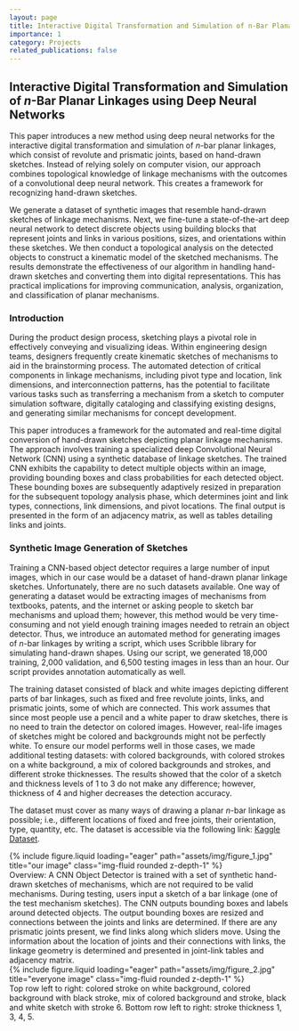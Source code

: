 ```yaml
---
layout: page
title: Interactive Digital Transformation and Simulation of n-Bar Planar Linkages using Deep Neural Networks
importance: 1
category: Projects
related_publications: false
---
```


## Interactive Digital Transformation and Simulation of $n$-Bar Planar Linkages using Deep Neural Networks

This paper introduces a new method using deep neural networks for the interactive digital transformation and simulation of $n$-bar planar linkages, which consist of revolute and prismatic joints, based on hand-drawn sketches. Instead of relying solely on computer vision, our approach combines topological knowledge of linkage mechanisms with the outcomes of a convolutional deep neural network. This creates a framework for recognizing hand-drawn sketches.

We generate a dataset of synthetic images that resemble hand-drawn sketches of linkage mechanisms. Next, we fine-tune a state-of-the-art deep neural network to detect discrete objects using building blocks that represent joints and links in various positions, sizes, and orientations within these sketches. We then conduct a topological analysis on the detected objects to construct a kinematic model of the sketched mechanisms. The results demonstrate the effectiveness of our algorithm in handling hand-drawn sketches and converting them into digital representations. This has practical implications for improving communication, analysis, organization, and classification of planar mechanisms.

### Introduction

During the product design process, sketching plays a pivotal role in effectively conveying and visualizing ideas. Within engineering design teams, designers frequently create kinematic sketches of mechanisms to aid in the brainstorming process. The automated detection of critical components in linkage mechanisms, including pivot type and location, link dimensions, and interconnection patterns, has the potential to facilitate various tasks such as transferring a mechanism from a sketch to computer simulation software, digitally cataloging and classifying existing designs, and generating similar mechanisms for concept development.

This paper introduces a framework for the automated and real-time digital conversion of hand-drawn sketches depicting planar linkage mechanisms. The approach involves training a specialized deep Convolutional Neural Network (CNN) using a synthetic database of linkage sketches. The trained CNN exhibits the capability to detect multiple objects within an image, providing bounding boxes and class probabilities for each detected object. These bounding boxes are subsequently adaptively resized in preparation for the subsequent topology analysis phase, which determines joint and link types, connections, link dimensions, and pivot locations. The final output is presented in the form of an adjacency matrix, as well as tables detailing links and joints.

### Synthetic Image Generation of Sketches

Training a CNN-based object detector requires a large number of input images, which in our case would be a dataset of hand-drawn planar linkage sketches. Unfortunately, there are no such datasets available. One way of generating a dataset would be extracting images of mechanisms from textbooks, patents, and the internet or asking people to sketch bar mechanisms and upload them; however, this method would be very time-consuming and not yield enough training images needed to retrain an object detector. Thus, we introduce an automated method for generating images of $n$-bar linkages by writing a script, which uses Scribble library for simulating hand-drawn shapes. Using our script, we generated 18,000 training, 2,000 validation, and 6,500 testing images in less than an hour. Our script provides annotation automatically as well.

The training dataset consisted of black and white images depicting different parts of bar linkages, such as fixed and free revolute joints, links, and prismatic joints, some of which are connected. This work assumes that since most people use a pencil and a white paper to draw sketches, there is no need to train the detector on colored images. However, real-life images of sketches might be colored and backgrounds might not be perfectly white. To ensure our model performs well in those cases, we made additional testing datasets: with colored backgrounds, with colored strokes on a white background, a mix of colored backgrounds and strokes, and different stroke thicknesses. The results showed that the color of a sketch and thickness levels of 1 to 3 do not make any difference; however, thickness of 4 and higher decreases the detection accuracy.

The dataset must cover as many ways of drawing a planar $n$-bar linkage as possible; i.e., different locations of fixed and free joints, their orientation, type, quantity, etc. The dataset is accessible via the following link: [Kaggle Dataset](https://www.kaggle.com/datasets/anarnurizada/n-bar-mechanisms).

<div class="row">
    <div class="col-sm mt-3 mt-md-0">
        {% include figure.liquid loading="eager" path="assets/img/figure_1.jpg" title="our image" class="img-fluid rounded z-depth-1" %}
    </div>
</div>
<div class="caption">
    Overview: A CNN Object Detector is trained with a set of synthetic hand-drawn sketches of mechanisms, which are not required to be valid mechanisms. During testing, users input a sketch of a bar linkage (one of the test mechanism sketches). The CNN outputs bounding boxes and labels around detected objects. The output bounding boxes are resized  and  connections between the joints and links are determined. If there are any prismatic joints present, we find links along which sliders move. Using the information about the location of joints and their connections with links, the linkage geometry is determined and presented in joint-link tables and adjacency matrix.
</div>

<div class="row">
    <div class="col-sm mt-3 mt-md-0">
        {% include figure.liquid loading="eager" path="assets/img/figure_2.jpg" title="everyone image" class="img-fluid rounded z-depth-1" %}
    </div>
</div>
<div class="caption">
    Top row left to right: colored stroke on white background, colored background with black stroke, mix of colored background and stroke, black and white sketch with stroke 6. Bottom row left to right: stroke thickness 1, 3, 4, 5.
</div>
